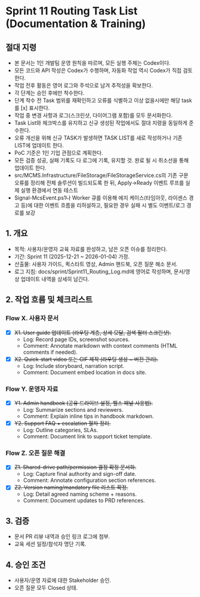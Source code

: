 # Sprint 11 Routing Task List (Documentation & Training)

## 절대 지령
- 본 문서는 1인 개발팀 운영 원칙을 따르며, 모든 실행 주체는 Codex이다.
- 모든 코드와 API 작성은 Codex가 수행하며, 자동화 작업 역시 Codex가 직접 검토한다.
- 작업 전후 활동은 영어 로그와 주석으로 남겨 추적성을 확보한다.
- 각 단계는 승인 후에만 착수한다.
- 단계 착수 전 Task 범위를 재확인하고 오류를 식별하고 이상 없을시에만 해당 task를 [x] 표시한다.
- 작업 중 변경 사항과 로그(스크린샷, 다이어그램 포함)를 모두 문서화한다.
- Task List와 체크박스를 유지하고 신규 생성된 작업에서도 절대 지령을 동일하게 준수한다.
- 오류 개선을 위해 신규 TASK가 발생하면 TASK LIST를 새로 작성하거나 기존 LIST에 업데이트 한다.
- PoC 기준은 1인 기업 관점으로 계획한다.
- 모든 검증 성공, 실패 기록도 다 로그에 기록, 유지할 것. 완료 될 시 취소선을 통해 업데이트 한다.
- src/MCMS.Infrastructure/FileStorage/FileStorageService.cs의 기존 구문 오류를 정리해 전체 솔루션이 빌드되도록 한 뒤, Apply→Ready 이벤트 루프를 실제 실행 환경에서 연동 테스트
- Signal-McsEvent.ps1나 Worker 큐를 이용해 에지 케이스(타임아웃, 라이센스 경고 등)에 대한 이벤트 흐름을 리허설하고, 필요한 경우 실패 시 별도 이벤트/로그 경로를 보강

## 1. 개요
- 목적: 사용자/운영자 교육 자료를 완성하고, 남은 오픈 이슈를 정리한다.
- 기간: Sprint 11 (2025-12-21 ~ 2026-01-04) 가정.
- 산출물: 사용자 가이드, 퀵스타트 영상, Admin 핸드북, 오픈 질문 해소 문서.
- 로그 지침: docs/sprint/Sprint11_Routing_Log.md에 영어로 작성하며, 문서/영상 업데이트 내역을 상세히 남긴다.

## 2. 작업 흐름 및 체크리스트
### Flow X. 사용자 문서
- [x] ~~X1. User guide 업데이트 (라우팅 계층, 상세 모달, 검색 필터 스크린샷).~~
  - Log: Record page IDs, screenshot sources.
  - Comment: Annotate markdown with context comments (HTML comments if needed).
- [x] ~~X2. Quick-start video 또는 GIF 제작 (라우팅 생성 ~ 버전 관리).~~
  - Log: Include storyboard, narration script.
  - Comment: Document embed location in docs site.

### Flow Y. 운영자 자료
- [x] ~~Y1. Admin handbook (공유 드라이브 설정, 헬스 패널 사용법).~~
  - Log: Summarize sections and reviewers.
  - Comment: Explain inline tips in handbook markdown.
- [x] ~~Y2. Support FAQ + escalation 절차 정리.~~
  - Log: Outline categories, SLAs.
  - Comment: Document link to support ticket template.

### Flow Z. 오픈 질문 해결
- [x] ~~Z1. Shared-drive path/permission 결정 확정 문서화.~~
  - Log: Capture final authority and sign-off date.
  - Comment: Annotate configuration section references.
- [x] ~~Z2. Version naming/mandatory file 리스트 확정.~~
  - Log: Detail agreed naming scheme + reasons.
  - Comment: Document updates to PRD references.

## 3. 검증
- 문서 PR 리뷰 내역과 승인 링크 로그에 첨부.
- 교육 세션 일정/참석자 명단 기록.

## 4. 승인 조건
- 사용자/운영 자료에 대한 Stakeholder 승인.
- 오픈 질문 모두 Closed 상태.




